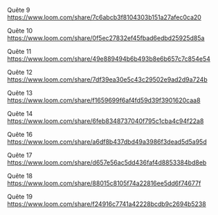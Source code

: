Quête 9
https://www.loom.com/share/7c6abcb3f8104303b151a27afec0ca20

Quête 10
https://www.loom.com/share/0f5ec27832ef45fbad6edbd25925d85a

Quête 11
https://www.loom.com/share/49e889494b6b493b8e6b657c7c854e54


Quête 12
https://www.loom.com/share/7df39ea30e5c43c29502e9ad2d9a724b

Quête 13 
https://www.loom.com/share/f1659699f6af4fd59d39f3901620caa8

Quête 14
https://www.loom.com/share/6feb8348737040f795c1cba4c94f22a8

Quête 16
https://www.loom.com/share/a6df8b437dbd49a3986f3dead5d5a95d

Quête 17
https://www.loom.com/share/d657e56ac5dd436faf4d8853384bd8eb

Quête 18
https://www.loom.com/share/88015c8105f74a22816ee5dd6f74677f

Quête 19 
https://www.loom.com/share/f24916c7741a42228bcdb9c2694b5238